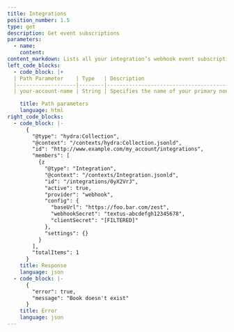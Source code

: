 ```yaml
---
title: Integrations
position_number: 1.5
type: get
description: Get event subscriptions
parameters:
  - name:
    content:
content_markdown: Lists all your integration’s webhook event subscriptions
left_code_blocks:
  - code_block: |+
  | Path Parameter    | Type   | Description                                                 |
  |-------------------|--------|-------------------------------------------------------------|
  | your-account-name | String | Specifies the name of your primary non-messaging account.   |

    title: Path parameters
    language: html
right_code_blocks:
  - code_block: |-
      {
        "@type": "hydra:Collection",
        "@context": "/contexts/hydra:Collection.jsonld",
        "id": "http://www.example.com/my_account/integrations",
        "members": [
          {z
            "@type": "Integration",
            "@context": "/contexts/Integration.jsonld",
            "id": "/integrations/0yX2VrJ",
            "active": true,
            "provider": "webhook",
            "config": {
              "baseUrl": "https://foo.bar.com/zest",
              "webhookSecret": "textus-abcdefgh12345678",
              "clientSecret": "[FILTERED]"
            },
            "settings": {}
          }
        ],
        "totalItems": 1
      }
    title: Response
    language: json
  - code_block: |-
      {
        "error": true,
        "message": "Book doesn't exist"
      }
    title: Error
    language: json
---
```


